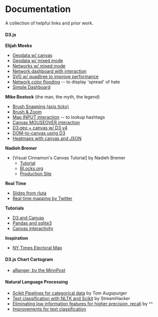 # Documentation

A collection of helpful links and prior work.

#### D3.js

**Elijah Meeks**
- [Geodata w/ canvas](https://bl.ocks.org/emeeks/386314fe16470c373a4a)
- [Geodata w/ mixed mode](https://bl.ocks.org/emeeks/7a3c75a8cbb961341e0d)
- [Networks w/ mixed mode](https://bl.ocks.org/emeeks/f301b72b3e1f2cfc9bc8)
- [Network dashboard with interaction](http://bl.ocks.org/emeeks/raw/5f5237a49147e712eb7c/)
- [SVG w/ quadtree to improve performance](https://bl.ocks.org/emeeks/306e64e0d687a4374bcd)
- [Network color flooding](http://bl.ocks.org/emeeks/b8da1d56fd9c21244fdd) -- to display 'spread' of hate
- [Simple Dashboard](http://bl.ocks.org/emeeks/c478e0aac6373a6a4ec8)

**Mike Bostock** (the man, the myth, the legend)
- [Brush Snapping (axis ticks)](https://bl.ocks.org/mbostock/b0d0aa4df3b5c3c0fa37d4b3f2127740)
- [Brush & Zoom](https://bl.ocks.org/mbostock/34f08d5e11952a80609169b7917d4172)
- [Map INPUT interaction](https://bl.ocks.org/mbostock/5180185) -- to lookup hashtags
- [Canvas MOUSEOVER interaction](https://bl.ocks.org/mbostock/3231307)
- [D3.geo + canvas w/ D3 v4](https://bl.ocks.org/mbostock/3783604)
- [DOM-to-canvas using D3](https://bl.ocks.org/mbostock/1276463)
- [Heatmaps with canvas and JSON](https://bl.ocks.org/mbostock/3074470)


**Nadieh Bremer**
- [Visual Cinnamon's Canvas Tutorial] by Nadieh Bremer
  * [Tutorial](https://www.visualcinnamon.com/2015/11/learnings-from-a-d3-js-addict-on-starting-with-canvas.html)
  * [Bl.ocks.org](http://bl.ocks.org/nbremer/db24422abdb20150a9dd)
  * [Production Site](http://nbremer.github.io/occupationscanvas/)


**Real Time**
- [Slides from rluta](https://rluta.github.io/d3-realtime/)
- [Real time mapping by Twitter](https://blog.twitter.com/2014/tweet-emotion-real-time-tweet-analysis-with-pubnub-data-stream)

**Tutorials**
- [D3 and Canvas](http://www.datamake.io/blog/d3-canvas-full)
- [Pandas and sqlite3](https://www.dataquest.io/blog/python-pandas-databases/)
- [Canvas interactivity](https://bl.ocks.org/veltman/1b43f61887e89c371f1c8c73341540a3)

**Inspiration**
- [NY Times Electoral Map](https://www.nytimes.com/elections/2012/electoral-map.html)

#### D3.js Chart Cartogram
- [aRanger, by the MinnPost](http://code.minnpost.com/aranger/)


#### Natural Language Processing

- [Scikit Pipelines for categorical data](https://tomaugspurger.github.io/categorical-pipelines.html) by Tom Augspurger
- [Text classification with NLTK and Scikit](http://streamhacker.com/2012/11/22/text-classification-sentiment-analysis-nltk-scikitlearn/) by StreamHacker
- [Eliminating low information features for higher precision, recall](http://streamhacker.com/2010/06/16/text-classification-sentiment-analysis-eliminate-low-information-features/) by ^^
- [Improvements for text classification](http://thinknook.com/10-ways-to-improve-your-classification-algorithm-performance-2013-01-21/)
